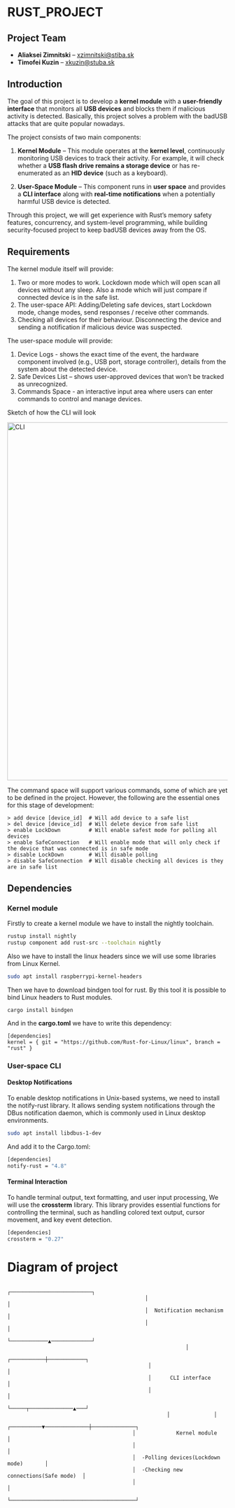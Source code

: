 # RUST_PROJECT
## Project Team
- **Aliaksei Zimnitski** – xzimnitski@stiba.sk
- **Timofei Kuzin** – xkuzin@stuba.sk


## Introduction

The goal of this project is to develop a **kernel module** with a **user-friendly interface** that monitors all **USB devices** and blocks them if malicious activity is detected.
Basically, this project solves a problem with the badUSB attacks that are quite popular nowadays. 

The project consists of two main components:

1. **Kernel Module** – This module operates at the **kernel level**, continuously monitoring USB devices to track their activity. For example, it will check whether a **USB flash drive remains a storage device** or has re-enumerated as an **HID device** (such as a keyboard).

2. **User-Space Module** – This component runs in **user space** and provides a **CLI interface** along with **real-time notifications** when a potentially harmful USB device is detected.

Through this project, we will get experience with Rust’s memory safety features, concurrency, and system-level programming, while building security-focused project to keep badUSB devices away from the OS. 

## Requirements
The kernel module itself will provide:
1) Two or more modes to work. Lockdown mode which will open scan all devices without any sleep. Also a mode which will just compare if connected device is in the safe list.
2) The user-space API: Adding/Deleting safe devices, start Lockdown mode, change modes, send responses / receive other commands.
3) Checking all devices for their behaviour. Disconnecting the device and sending a notification if malicious device was suspected.

The user-space module will provide:
1) Device Logs - shows the exact time of the event, the hardware component involved (e.g., USB port, storage controller), details from the system about the detected device.
2) Safe Devices List – shows user-approved devices that won’t be tracked as unrecognized.
3) Commands Space - an interactive input area where users can enter commands to control and manage devices.

Sketch of how the CLI will look

<img width="818" alt="CLI" src="https://github.com/user-attachments/assets/a09c85a2-ea63-4568-b793-3e45e0337f41" />

The command space will support various commands, some of which are yet to be defined in the project. However, the following are the essential ones for this stage of development:
```
> add device [device_id]  # Will add device to a safe list
> del device [device_id]  # Will delete device from safe list  
> enable LockDown         # Will enable safest mode for polling all devices
> enable SafeConnection   # Will enable mode that will only check if the device that was connected is in safe mode 
> disable LockDown        # Will disable polling
> disable SafeConnection  # Will disable checking all devices is they are in safe list
```



## Dependencies
### Kernel module
Firstly to create a kernel module we have to install the 
nightly toolchain.
```bash
rustup install nightly
rustup component add rust-src --toolchain nightly
```
Also we have to install the linux headers since we will use some
libraries from Linux Kernel.
```bash
sudo apt install raspberrypi-kernel-headers
```
Then we have to download bindgen tool for rust. By this tool
it is possible to bind Linux headers to Rust modules.
```bash![rust_proj.drawio.svg](../../../Downloads/rust_proj.drawio.svg)
cargo install bindgen
```
And in the **cargo.toml** we have to write this dependency:
```
[dependencies]
kernel = { git = "https://github.com/Rust-for-Linux/linux", branch = "rust" }
```
### User-space CLI
#### Desktop Notifications
To enable desktop notifications in Unix-based systems, we need to install the notify-rust library. It allows sending system notifications through the DBus notification daemon, which is commonly used in Linux desktop environments.
```bash
sudo apt install libdbus-1-dev
```
And add it to the Cargo.toml:
```bash
[dependencies]
notify-rust = "4.8"
```
#### Terminal Interaction
To handle terminal output, text formatting, and user input processing, We will use the **crossterm** library. This library provides essential functions for controlling the terminal, such as handling colored text output, cursor movement, and key event detection.
```bash
[dependencies]
crossterm = "0.27"
```

# Diagram of project

```
                                            ┌──────────────────────────┐          
                                            │                          │          
                                            │  Notification mechanism  │          
                                            │                          │          
                                            └────────────▲─────────────┘          
                                                         │                        
                                             ┌───────────┼────────────┐           
                                             │                        │           
                                             │      CLI interface     │           
                                             │                        │           
                                             └─────┬──────────────▲───┘           
                                                   │              │               
                                        ┌──────────▼──────────────┼──────────────┐
                                        │             Kernel module              │
                                        │                                        │
                                        │  -Polling devices(Lockdown mode)       │
                                        │  -Checking new connections(Safe mode)  │
                                        │                                        │
                                        └────────────────────────────────────────┘
```
